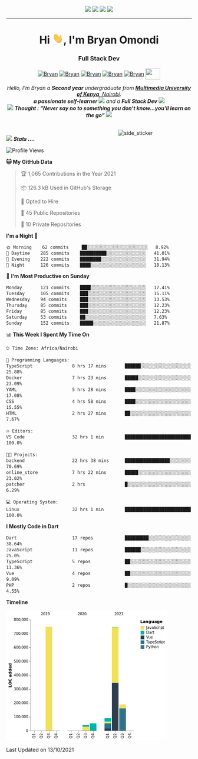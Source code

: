 
 <p align="center">
<img src="https://img.shields.io/badge/Age-20-blue" />
  <img src="https://img.shields.io/badge/Focus-Full%20Stack%20Development-brightgreen" />
  <img src="https://img.shields.io/badge/Lives-Nairobi-success" />
  <img src="https://img.shields.io/badge/Languages-English%20%26%20Swahili-brightgreen" />
</p>
<hr>
<h1 align="center">Hi <img src="https://raw.githubusercontent.com/ABSphreak/ABSphreak/master/gifs/Hi.gif" width="30px">, I'm Bryan Omondi</h1>
<h3 align="center">Full Stack Dev</h3>
<p align="center">
<a href="https://www.dev.to/bryanbill" target="blank"><img align="center" src="https://friconix.com/png/fi-swluxx-dev-to.png" alt="Bryan" height="30" width="40" /></a>
<a href="https://www.linkedin.com/in/bryanomondi254/" target="blank"><img align="center" src="https://image.flaticon.com/icons/png/128/174/174857.png" alt="Bryan" height="30" width="40" /></a>  
<a href="https://www.twitter.com/bryanbill" target="blank"><img align="center" src="https://help.twitter.com/content/dam/help-twitter/brand/logo.png" alt="Bryan" height="30" width="40" /></a>
<a href="https://www.instagram.com/bryan_bill/" target="blank"><img align="center" src="https://image.flaticon.com/icons/png/128/174/174855.png" alt="Bryan" height="30" width="40" /></a>
<a href="https://www.facebook.com/bryanbill/" target="blank"><img align="center" src="https://www.svgrepo.com/show/299425/facebook.svg" alt="Bryan" height="30" width="40" /></a>
 <a href = "mailto: bryanomondi254@gmail.com"><img align="center" src="https://seeklogo.com/images/G/gmail-new-2020-logo-32DBE11BB4-seeklogo.com.png" height="30" width="40" /></a>
</p>
</p>

<p align="center">
  <em>
    Hello, I'm Bryan a <b>Second year</b> undergraduate from <a href="https://mmu.ac.ke/"> <b>Multimedia University of Kenya</b>, Nairobi</a>. <br>
    <b>a passionate self-learner</b> <img src="https://github.com/TheDudeThatCode/TheDudeThatCode/blob/master/Assets/Developer.gif" width="30px"> and a <b>Full Stack Dev</b>&nbsp;<img src="https://github.com/TheDudeThatCode/TheDudeThatCode/blob/master/Assets/Designer.gif" width="36px">
  </em> 
  <br>
  <img src="https://media.giphy.com/media/gH3LO09IOiZIqePwv9/giphy.gif" width="50" /> <b><i align="center">Thought : "Never say no to something you don't know...you'll learn on the go”</i></b> <img src="https://media.giphy.com/media/qjqUcgIyRjsl2/giphy.gif" width="50" />
</p>
<br>
<img align="right" width=200px height=200px alt="side_sticker" src="https://media.giphy.com/media/TEnXkcsHrP4YedChhA/giphy.gif" />

<img src="https://media.giphy.com/media/iY8CRBdQXODJSCERIr/giphy.gif" width="30px">&nbsp;***Stats ....***
<!--START_SECTION:waka-->
![Profile Views](http://img.shields.io/badge/Profile%20Views-3-blue)

**🐱 My GitHub Data** 

> 🏆 1,065 Contributions in the Year 2021
 > 
> 📦 126.3 kB Used in GitHub's Storage 
 > 
> 💼 Opted to Hire
 > 
> 📜 45 Public Repositories 
 > 
> 🔑 10 Private Repositories  
 > 
**I'm a Night 🦉** 

```text
🌞 Morning    62 commits     ██░░░░░░░░░░░░░░░░░░░░░░░   8.92% 
🌆 Daytime    285 commits    ██████████░░░░░░░░░░░░░░░   41.01% 
🌃 Evening    222 commits    ████████░░░░░░░░░░░░░░░░░   31.94% 
🌙 Night      126 commits    ████░░░░░░░░░░░░░░░░░░░░░   18.13%

```
📅 **I'm Most Productive on Sunday** 

```text
Monday       121 commits    ████░░░░░░░░░░░░░░░░░░░░░   17.41% 
Tuesday      105 commits    ███░░░░░░░░░░░░░░░░░░░░░░   15.11% 
Wednesday    94 commits     ███░░░░░░░░░░░░░░░░░░░░░░   13.53% 
Thursday     85 commits     ███░░░░░░░░░░░░░░░░░░░░░░   12.23% 
Friday       85 commits     ███░░░░░░░░░░░░░░░░░░░░░░   12.23% 
Saturday     53 commits     ██░░░░░░░░░░░░░░░░░░░░░░░   7.63% 
Sunday       152 commits    █████░░░░░░░░░░░░░░░░░░░░   21.87%

```


📊 **This Week I Spent My Time On** 

```text
⌚︎ Time Zone: Africa/Nairobi

💬 Programming Languages: 
TypeScript               8 hrs 17 mins       ██████░░░░░░░░░░░░░░░░░░░   25.88% 
Docker                   7 hrs 23 mins       █████░░░░░░░░░░░░░░░░░░░░   23.09% 
YAML                     5 hrs 28 mins       ████░░░░░░░░░░░░░░░░░░░░░   17.08% 
CSS                      4 hrs 58 mins       ████░░░░░░░░░░░░░░░░░░░░░   15.55% 
HTML                     2 hrs 27 mins       ██░░░░░░░░░░░░░░░░░░░░░░░   7.67%

🔥 Editors: 
VS Code                  32 hrs 1 min        █████████████████████████   100.0%

🐱‍💻 Projects: 
backend                  22 hrs 38 mins      █████████████████░░░░░░░░   70.69% 
online_store             7 hrs 22 mins       █████░░░░░░░░░░░░░░░░░░░░   23.02% 
patcher                  2 hrs               █░░░░░░░░░░░░░░░░░░░░░░░░   6.29%

💻 Operating System: 
Linux                    32 hrs 1 min        █████████████████████████   100.0%

```

**I Mostly Code in Dart** 

```text
Dart                     17 repos            █████████░░░░░░░░░░░░░░░░   38.64% 
JavaScript               11 repos            ██████░░░░░░░░░░░░░░░░░░░   25.0% 
TypeScript               5 repos             ██░░░░░░░░░░░░░░░░░░░░░░░   11.36% 
Vue                      4 repos             ██░░░░░░░░░░░░░░░░░░░░░░░   9.09% 
PHP                      2 repos             █░░░░░░░░░░░░░░░░░░░░░░░░   4.55%

```


**Timeline**

![Chart not found](https://raw.githubusercontent.com/bryanbill/bryanbill/master/charts/bar_graph.png) 


 Last Updated on 13/10/2021
<!--END_SECTION:waka-->


